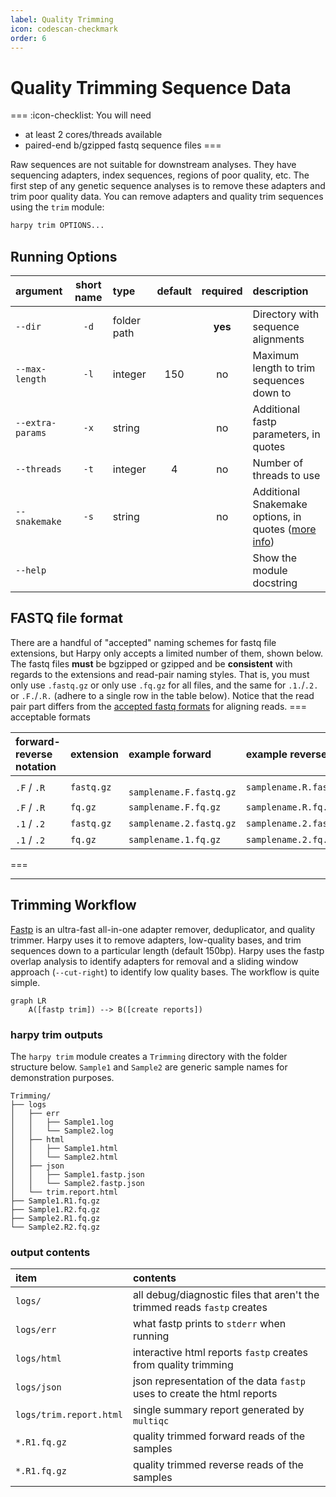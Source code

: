 ```yaml
---
label: Quality Trimming
icon: codescan-checkmark
order: 6
---
```


# Quality Trimming Sequence Data
===  :icon-checklist: You will need
- at least 2 cores/threads available
- paired-end b/gzipped fastq sequence files
===

Raw sequences are not suitable for downstream analyses. They have sequencing adapters,
index sequences, regions of poor quality, etc. The first step of any genetic sequence
analyses is to remove these adapters and trim poor quality data. You can remove adapters
and quality trim sequences using the `trim` module:
```bash
harpy trim OPTIONS... 
```

## Running Options
| argument         | short name | type        | default | required | description                                                            |
|:-----------------|:----------:|:------------|:-------:|:--------:|:-----------------------------------------------------------------------|
| `--dir`          |    `-d`    | folder path |         | **yes**  | Directory with sequence alignments                                     |
| `--max-length`   |    `-l`    | integer     |   150   |    no    | Maximum length to trim sequences down to                               |
| `--extra-params` |    `-x`    | string      |         |    no    | Additional fastp parameters, in quotes                                 |
| `--threads`      |    `-t`    | integer     |    4    |    no    | Number of threads to use                                               |
| `--snakemake`    |    `-s`    | string      |         |    no    | Additional Snakemake options, in quotes ([more info](../getstarted.md/#adding-additional-snakamake-parameters)) |
| `--help`         |            |             |         |          | Show the module docstring                                              |

## FASTQ file format
There are a handful of "accepted" naming schemes for fastq file extensions, but Harpy only accepts a limited number of them, shown below.
The fastq files **must** be bgzipped or gzipped and be **consistent** with regards to the extensions and read-pair naming styles.
That is, you must only use `.fastq.gz` or only use `.fq.gz` for all files, and the same for `.1.`/`.2.` or `.F.`/`.R.` (adhere to a single row in the table below).
Notice that the read pair part differs from the [accepted fastq formats](readmapping.md/#fastq-file-format) for aligning reads.
=== acceptable formats

| forward-reverse notation | extension  | example forward          | example reverse         |
|:-------------------------|:-----------|:-------------------------|:------------------------|
| `.F` / `.R`                | `fastq.gz` | ` samplename.F.fastq.gz` | `samplename.R.fastq.gz` |
| `.F` / `.R`                | `fq.gz`    | `samplename.F.fq.gz`     | `samplename.R.fq.gz`    |
| `.1` / `.2`                | `fastq.gz` | `samplename.2.fastq.gz`  | `samplename.2.fastq.gz` |
| `.1` / `.2`                | `fq.gz`    | `samplename.1.fq.gz`     | `samplename.2.fq.gz`    |

===

---
## Trimming Workflow
[Fastp](https://github.com/OpenGene/fastp) is an ultra-fast all-in-one adapter remover, deduplicator, 
and quality trimmer. Harpy uses it to remove adapters, low-quality bases, and trim sequences down to a particular
length (default 150bp). Harpy uses the fastp overlap analysis to identify adapters for removal and a sliding window
approach (`--cut-right`) to identify low quality bases. The workflow is quite simple.

```mermaid
graph LR
    A([fastp trim]) --> B([create reports])
```

### harpy trim outputs
The `harpy trim` module creates a `Trimming` directory with the folder structure below. `Sample1` and `Sample2` are generic sample names for demonstration purposes.
```
Trimming/
├── logs
│   ├── err
│   │   ├── Sample1.log
│   │   └── Sample2.log
│   ├── html
│   │   ├── Sample1.html
│   │   └── Sample2.html
│   ├── json
│   │   ├── Sample1.fastp.json
│   │   └── Sample2.fastp.json
│   └── trim.report.html
├── Sample1.R1.fq.gz
├── Sample1.R2.fq.gz
├── Sample2.R1.fq.gz
└── Sample2.R2.fq.gz
```
### output contents
| item                    | contents                                                                 |
|:------------------------|:-------------------------------------------------------------------------|
| `logs/`                 | all debug/diagnostic files that aren't the trimmed reads `fastp` creates |
| `logs/err`              | what fastp prints to `stderr` when running                               |
| `logs/html`             | interactive html reports `fastp` creates from quality trimming           |
| `logs/json`             | json representation of the data `fastp` uses to create the html reports  |
| `logs/trim.report.html` | single summary report generated by `multiqc`                             |
| `*.R1.fq.gz`            | quality trimmed forward reads of the samples                             |
| `*.R1.fq.gz`            | quality trimmed reverse reads of the samples                             |